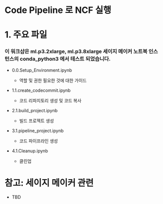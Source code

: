 # Code Pipeline 로 NCF 실행 


# 1. 주요 파일 
### 이 워크샵은 ml.p3.2xlarge, ml.p3.8xlarge 세이지 메이커 노트북 인스턴스의 conda_python3 에서 테스트 되었습니다.


- 0.0.Setup_Environment.ipynb
    - 역할 및 권한 필요한 것에 대한 가이드
    
        
- 1.1.create_codecommit.ipynb
    - 코드 리파지토리 생성 및 코드 복사
    
    
- 2.1.build_project.ipynb
    - 빌드 프로젝트 생성


- 3.1.pipeline_project.ipynb
    - 코드 파이프라인 생성


- 4.1.Cleanup.ipynb
    - 클린업 


# 참고: 세이지 메이커 관련
- TBD